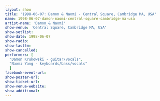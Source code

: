 ```yaml
---
layout: show
title: '1998-06-07: Damon & Naomi - Central Square, Cambridge MA, USA'
name: 1998-06-07-damon-naomi-central-square-cambridge-ma-usa
artist-name: 'Damon & Naomi'
show-venue: 'Central Square, Cambridge MA, USA'
show-setlist: 
show-date: 1998-06-07
show-radio: 
show-lastfm: 
show-cancelled: 
performers: [
  "Damon Krukowski - guitar/vocals",
  "Naomi Yang - keyboards/bass/vocals"
  ]
facebook-event-url: 
show-poster-url: 
show-ticket-url: 
show-venue-website: 
show-additional: 
---
```


